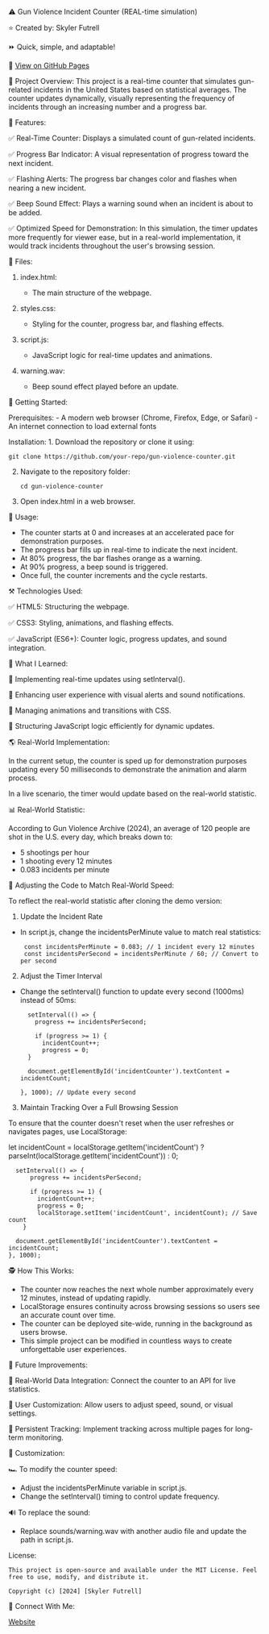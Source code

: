 ⚠️ Gun Violence Incident Counter (REAL-time simulation)

⭐ Created by: Skyler Futrell

⏩ Quick, simple, and adaptable!

👀 [View on GitHub Pages](https://skylerfutrell.github.io/gun-violence-counter/)

📌 Project Overview: 
This project is a real-time counter that simulates gun-related incidents in the United States based on statistical averages.
The counter updates dynamically, visually representing the frequency of incidents through an increasing number and a progress bar.

🚀 Features: 

✅ Real-Time Counter: Displays a simulated count of gun-related incidents.

✅ Progress Bar Indicator: A visual representation of progress toward the next incident.

✅ Flashing Alerts: The progress bar changes color and flashes when nearing a new incident.

✅ Beep Sound Effect: Plays a warning sound when an incident is about to be added.

✅ Optimized Speed for Demonstration: In this simulation, the timer updates more frequently for viewer ease, but in a real-world implementation, it would track incidents throughout the user's browsing session.


📂 Files:

1. index.html:
   
   - The main structure of the webpage.
     
2. styles.css:
   
   - Styling for the counter, progress bar, and flashing effects.
     
3. script.js:
   
   - JavaScript logic for real-time updates and animations.
     
4. warning.wav:

   - Beep sound effect played before an update.

🏁 Getting Started:

  Prerequisites:
    - A modern web browser (Chrome, Firefox, Edge, or Safari)
    - An internet connection to load external fonts

  Installation:
    1. Download the repository or clone it using:
              
    git clone https://github.com/your-repo/gun-violence-counter.git

  2. Navigate to the repository folder:

         cd gun-violence-counter

  3. Open index.html in a web browser.


📖 Usage:

- The counter starts at 0 and increases at an accelerated pace for demonstration purposes.
- The progress bar fills up in real-time to indicate the next incident.
- At 80% progress, the bar flashes orange as a warning.
- At 90% progress, a beep sound is triggered.
- Once full, the counter increments and the cycle restarts.

⚒️ Technologies Used:

✅ HTML5: Structuring the webpage.

✅ CSS3: Styling, animations, and flashing effects.

✅ JavaScript (ES6+): Counter logic, progress updates, and sound integration.

📝 What I Learned:

🧠 Implementing real-time updates using setInterval().

🧠 Enhancing user experience with visual alerts and sound notifications.

🧠 Managing animations and transitions with CSS.

🧠 Structuring JavaScript logic efficiently for dynamic updates.

🌎 Real-World Implementation:

In the current setup, the counter is sped up for demonstration purposes updating every 50 milliseconds to demonstrate the animation and alarm process.

In a live scenario, the timer would update based on the real-world statistic.

📊 Real-World Statistic: 

According to Gun Violence Archive (2024), an average of 120 people are shot in the U.S. every day, which breaks down to:

- 5 shootings per hour
- 1 shooting every 12 minutes
- 0.083 incidents per minute

🚀 Adjusting the Code to Match Real-World Speed:

To reflect the real-world statistic after cloning the demo version:

1. Update the Incident Rate

- In script.js, change the incidentsPerMinute value to match real statistics:

       const incidentsPerMinute = 0.083; // 1 incident every 12 minutes
       const incidentsPerSecond = incidentsPerMinute / 60; // Convert to per second
  
2. Adjust the Timer Interval

- Change the setInterval() function to update every second (1000ms) instead of 50ms:

        setInterval(() => {
          progress += incidentsPerSecond;

          if (progress >= 1) {
            incidentCount++;
            progress = 0;
        }

        document.getElementById('incidentCounter').textContent = incidentCount;

      }, 1000); // Update every second

3. Maintain Tracking Over a Full Browsing Session

To ensure that the counter doesn't reset when the user refreshes or navigates pages, use LocalStorage:

let incidentCount = localStorage.getItem('incidentCount') ? parseInt(localStorage.getItem('incidentCount')) : 0;

      setInterval(() => {
          progress += incidentsPerSecond;

          if (progress >= 1) {
            incidentCount++;
            progress = 0;
            localStorage.setItem('incidentCount', incidentCount); // Save count
        }

      document.getElementById('incidentCounter').textContent = incidentCount;
    }, 1000);

🕵️ How This Works:

- The counter now reaches the next whole number approximately every 12 minutes, instead of updating rapidly.
- LocalStorage ensures continuity across browsing sessions so users see an accurate count over time.
- The counter can be deployed site-wide, running in the background as users browse.
- This simple project can be modified in countless ways to create unforgettable user experiences.

🎯 Future Improvements:

🚀 Real-World Data Integration: Connect the counter to an API for live statistics.

🚀 User Customization: Allow users to adjust speed, sound, or visual settings.

🚀 Persistent Tracking: Implement tracking across multiple pages for long-term monitoring.

🎨 Customization:

🏎️ To modify the counter speed:

- Adjust the incidentsPerMinute variable in script.js.
- Change the setInterval() timing to control update frequency.

🔊 To replace the sound:

- Replace sounds/warning.wav with another audio file and update the path in script.js.

License:

    This project is open-source and available under the MIT License. Feel free to use, modify, and distribute it.

    Copyright (c) [2024] [Skyler Futrell]

🔗 Connect With Me:

[Website](https://www.futrellstudioportfolio.com)

 
